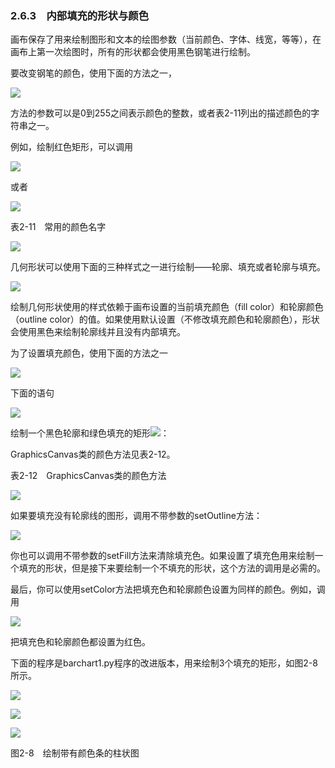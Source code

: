    

### 2.6.3　内部填充的形状与颜色

画布保存了用来绘制图形和文本的绘图参数（当前颜色、字体、线宽，等等），在画布上第一次绘图时，所有的形状都会使用黑色钢笔进行绘制。

要改变钢笔的颜色，使用下面的方法之一，

![](0-Assets/Epubook/程序员编程语言经典合集（计算机科学丛书5册套装），javapython编程语言含经典教材龙书《编译原理》%20(Bruce%20Eckel%20%20Alfred%20V.%20Aho%20%20Monica%20S.%20Lam%20etc.)%20(Z-Library)/images/image05460.jpeg)

方法的参数可以是0到255之间表示颜色的整数，或者表2-11列出的描述颜色的字符串之一。

例如，绘制红色矩形，可以调用

![](../Images/image05461.gif)

或者

![](../Images/image05462.gif)

表2-11　常用的颜色名字

![](0-Assets/Epubook/程序员编程语言经典合集（计算机科学丛书5册套装），javapython编程语言含经典教材龙书《编译原理》%20(Bruce%20Eckel%20%20Alfred%20V.%20Aho%20%20Monica%20S.%20Lam%20etc.)%20(Z-Library)/images/image05463.jpeg)

几何形状可以使用下面的三种样式之一进行绘制——轮廓、填充或者轮廓与填充。

![](0-Assets/Epubook/程序员编程语言经典合集（计算机科学丛书5册套装），javapython编程语言含经典教材龙书《编译原理》%20(Bruce%20Eckel%20%20Alfred%20V.%20Aho%20%20Monica%20S.%20Lam%20etc.)%20(Z-Library)/images/image05464.jpeg)

绘制几何形状使用的样式依赖于画布设置的当前填充颜色（fill color）和轮廓颜色（outline color）的值。如果使用默认设置（不修改填充颜色和轮廓颜色），形状会使用黑色来绘制轮廓线并且没有内部填充。

为了设置填充颜色，使用下面的方法之一

![](../Images/image05465.gif)

下面的语句

![](../Images/image05466.gif)

绘制一个黑色轮廓和绿色填充的矩形![](0-Assets/Epubook/程序员编程语言经典合集（计算机科学丛书5册套装），javapython编程语言含经典教材龙书《编译原理》%20(Bruce%20Eckel%20%20Alfred%20V.%20Aho%20%20Monica%20S.%20Lam%20etc.)%20(Z-Library)/images/image05467.jpeg)：

GraphicsCanvas类的颜色方法见表2-12。

表2-12　GraphicsCanvas类的颜色方法

![](0-Assets/Epubook/程序员编程语言经典合集（计算机科学丛书5册套装），javapython编程语言含经典教材龙书《编译原理》%20(Bruce%20Eckel%20%20Alfred%20V.%20Aho%20%20Monica%20S.%20Lam%20etc.)%20(Z-Library)/images/image05468.jpeg)

如果要填充没有轮廓线的图形，调用不带参数的setOutline方法：

![](0-Assets/Epubook/程序员编程语言经典合集（计算机科学丛书5册套装），javapython编程语言含经典教材龙书《编译原理》%20(Bruce%20Eckel%20%20Alfred%20V.%20Aho%20%20Monica%20S.%20Lam%20etc.)%20(Z-Library)/images/image05469.jpeg)

你也可以调用不带参数的setFill方法来清除填充色。如果设置了填充色用来绘制一个填充的形状，但是接下来要绘制一个不填充的形状，这个方法的调用是必需的。

最后，你可以使用setColor方法把填充色和轮廓颜色设置为同样的颜色。例如，调用

![](../Images/image05470.gif)

把填充色和轮廓颜色都设置为红色。

下面的程序是barchart1.py程序的改进版本，用来绘制3个填充的矩形，如图2-8所示。

![](0-Assets/Epubook/程序员编程语言经典合集（计算机科学丛书5册套装），javapython编程语言含经典教材龙书《编译原理》%20(Bruce%20Eckel%20%20Alfred%20V.%20Aho%20%20Monica%20S.%20Lam%20etc.)%20(Z-Library)/images/image05471.jpeg)

![](0-Assets/Epubook/程序员编程语言经典合集（计算机科学丛书5册套装），javapython编程语言含经典教材龙书《编译原理》%20(Bruce%20Eckel%20%20Alfred%20V.%20Aho%20%20Monica%20S.%20Lam%20etc.)%20(Z-Library)/images/image05472.jpeg)

![](0-Assets/Epubook/程序员编程语言经典合集（计算机科学丛书5册套装），javapython编程语言含经典教材龙书《编译原理》%20(Bruce%20Eckel%20%20Alfred%20V.%20Aho%20%20Monica%20S.%20Lam%20etc.)%20(Z-Library)/images/image05473.jpeg)

图2-8　绘制带有颜色条的柱状图